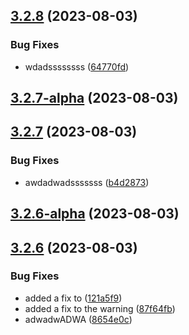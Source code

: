 ## [3.2.8](https://github.com/jlsude/testing-release/compare/v3.2.7-alpha...v3.2.8) (2023-08-03)


### Bug Fixes

* wdadssssssss ([64770fd](https://github.com/jlsude/testing-release/commit/64770fd1ce108fc5523c801524451ed4b13eb9ec))



## [3.2.7-alpha](https://github.com/jlsude/testing-release/compare/v3.2.7...v3.2.7-alpha) (2023-08-03)



## [3.2.7](https://github.com/jlsude/testing-release/compare/v3.2.6-alpha...v3.2.7) (2023-08-03)


### Bug Fixes

* awdadwadsssssss ([b4d2873](https://github.com/jlsude/testing-release/commit/b4d2873a2acf0ffc38a4d6316c2b00da16c0385e))



## [3.2.6-alpha](https://github.com/jlsude/testing-release/compare/v3.2.6...v3.2.6-alpha) (2023-08-03)



## [3.2.6](https://github.com/jlsude/testing-release/compare/v3.2.5-alpha...v3.2.6) (2023-08-03)


### Bug Fixes

* added a fix to ([121a5f9](https://github.com/jlsude/testing-release/commit/121a5f9ba8bdf3c2951bab017d76f37b68e194bf))
* added a fix to the warning ([87f64fb](https://github.com/jlsude/testing-release/commit/87f64fbf44a0eed65e69561c697fe9b967858f50))
* adwadwADWA ([8654e0c](https://github.com/jlsude/testing-release/commit/8654e0cdf65ac418606f8a99f5ceb238acccdc8d))



